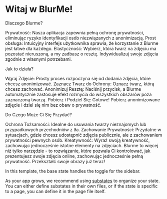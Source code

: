 # Witaj w BlurMe!
Dlaczego Blurme?

Prywatność: Nasza aplikacja zapewnia pełną ochronę prywatności, eliminując ryzyko identyfikacji osób niezwiązanych z anonimizacją.
Prost obsługa: Intuicyjny interfejs użytkownika sprawia, że korzystanie z Blurme jest łatwe dla każdego.
Elastyczność: Wybierz, która twarz na zdjęciu ma pozostać nieruszoną, a my zadbasz o resztę. Indywidualizuj swoje zdjęcia zgodnie z własnymi potrzebami.

Jak to działa?

Wgraj Zdjęcie: Prosty proces rozpoczyna się od dodania zdjęcia, które chcesz anonimizować.
Zaznacz Twarz do Ochrony: Oznacz twarz, którą chcesz zachować.
Anonimizuj Resztę: Naciśnij przycisk, a Blurme automatycznie zastosuje efekt rozmycia do wszystkich obszarów poza zaznaczoną twarzą.
Pobierz i Podziel Się: Gotowe! Pobierz anonimizowane zdjęcie i dziel się nim bez obaw o prywatność.

Do Czego Może Ci Się Przydać?

Ochrona Tożsamości: Idealne do usuwania twarzy nieznajomych lub przypadkowych przechodniów z tła.
Zachowanie Prywatności: Przydatne w sytuacjach, gdzie chcesz udostępnić zdjęcia publicznie, ale z zachowaniem prywatności pewnych osób.
Kreatywność: Wyraź swoją kreatywność, zachowując jednocześnie istotne elementy na zdjęciach.
Blurme to więcej niż tylko narzędzie - to rozwiązanie, które pozwala Ci kontrolować, jak prezentujesz swoje zdjęcia online, zachowując jednocześnie pełną prywatność. Przekształć swoje obrazy już teraz!


In this template, the base state handles the toggle for the sidebar.

As your app grows, we recommend using [substates](https://reflex.dev/docs/state/substates/)
to organize your state. You can either define substates in their own files, or if the state is
specific to a page, you can define it in the page file itself.
